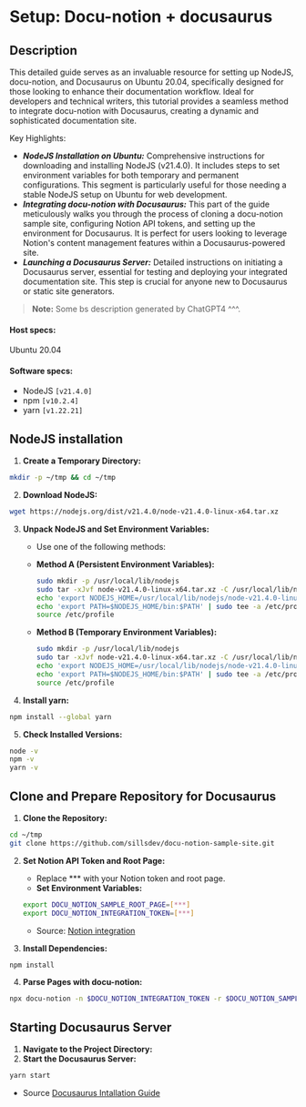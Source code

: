 # Setup: Docu-notion + docusaurus

## Description
This detailed guide serves as an invaluable resource for setting up NodeJS, docu-notion, and Docusaurus on Ubuntu 20.04, specifically designed for those looking to enhance their documentation workflow. Ideal for developers and technical writers, this tutorial provides a seamless method to integrate docu-notion with Docusaurus, creating a dynamic and sophisticated documentation site.

Key Highlights:

* ***NodeJS Installation on Ubuntu:*** Comprehensive instructions for downloading and installing NodeJS (v21.4.0). It includes steps to set environment variables for both temporary and permanent configurations. This segment is particularly useful for those needing a stable NodeJS setup on Ubuntu for web development.
* ***Integrating docu-notion with Docusaurus:*** This part of the guide meticulously walks you through the process of cloning a docu-notion sample site, configuring Notion API tokens, and setting up the environment for Docusaurus. It is perfect for users looking to leverage Notion's content management features within a Docusaurus-powered site.
* ***Launching a Docusaurus Server:*** Detailed instructions on initiating a Docusaurus server, essential for testing and deploying your integrated documentation site. This step is crucial for anyone new to Docusaurus or static site generators.

> **Note:** Some bs description generated by ChatGPT4 ^^^.

#### Host specs:

Ubuntu 20.04

#### Software specs:

- NodeJS `[v21.4.0]`
- npm `[v10.2.4]`
- yarn `[v1.22.21]`

## NodeJS installation

1. **Create a Temporary Directory:**

```bash
mkdir -p ~/tmp && cd ~/tmp 
```

2. **Download NodeJS:** 

```bash
wget https://nodejs.org/dist/v21.4.0/node-v21.4.0-linux-x64.tar.xz
```

3. **Unpack NodeJS and Set Environment Variables:**
   * Use one of the following methods:
    * **Method A (Persistent Environment Variables):**
        ```bash
        sudo mkdir -p /usr/local/lib/nodejs
        sudo tar -xJvf node-v21.4.0-linux-x64.tar.xz -C /usr/local/lib/nodejs
        echo 'export NODEJS_HOME=/usr/local/lib/nodejs/node-v21.4.0-linux-x64' | sudo tee -a /etc/profile
        echo 'export PATH=$NODEJS_HOME/bin:$PATH' | sudo tee -a /etc/profile
        source /etc/profile
        ```
    
    * **Method B (Temporary Environment Variables):**
        ```bash
        sudo mkdir -p /usr/local/lib/nodejs
        sudo tar -xJvf node-v21.4.0-linux-x64.tar.xz -C /usr/local/lib/nodejs
        echo 'export NODEJS_HOME=/usr/local/lib/nodejs/node-v21.4.0-linux-x64' | sudo tee -a /etc/profile
        echo 'export PATH=$NODEJS_HOME/bin:$PATH' | sudo tee -a /etc/profile
        source /etc/profile
        ```

4. **Install yarn:**

```bash
npm install --global yarn
```

5. **Check Installed Versions:**

```bash
node -v
npm -v
yarn -v
```

## Clone and Prepare Repository for Docusaurus

1. **Clone the Repository:**

```bash
cd ~/tmp
git clone https://github.com/sillsdev/docu-notion-sample-site.git
```

2. **Set Notion API Token and Root Page:**
    * Replace *** with your Notion token and root page.
    * **Set Environment Variables:**
    ```bash
    export DOCU_NOTION_SAMPLE_ROOT_PAGE=[***]
    export DOCU_NOTION_INTEGRATION_TOKEN=[***]
    ```
    * Source: [Notion integration](https://developers.notion.com/docs/create-a-notion-integration#give-your-integration-page-permissions)

3. **Install Dependencies:**
```bash
npm install
```

4. **Parse Pages with docu-notion:**

```bash
npx docu-notion -n $DOCU_NOTION_INTEGRATION_TOKEN -r $DOCU_NOTION_SAMPLE_ROOT_PAGE
```

## Starting Docusaurus Server

1. **Navigate to the Project Directory:**
2. **Start the Docusaurus Server:**
```bash
yarn start
```
* Source [Docusaurus Intallation Guide](https://docusaurus.io/docs/installation)

